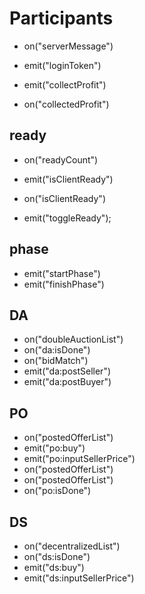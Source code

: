 # Participants

- on("serverMessage")

- emit("loginToken")

- emit("collectProfit")
- on("collectedProfit")

## ready

- on("readyCount")
- emit("isClientReady")
- on("isClientReady")

- emit("toggleReady");

## phase

- emit("startPhase")
- emit("finishPhase")

## DA

- on("doubleAuctionList")
- on("da:isDone")
- on("bidMatch")
- emit("da:postSeller")
- emit("da:postBuyer")

## PO

- on("postedOfferList")
- emit("po:buy")
- emit("po:inputSellerPrice")
- on("postedOfferList")
- on("postedOfferList")
- on("po:isDone")

## DS

- on("decentralizedList")
- on("ds:isDone")
- emit("ds:buy")
- emit("ds:inputSellerPrice")
